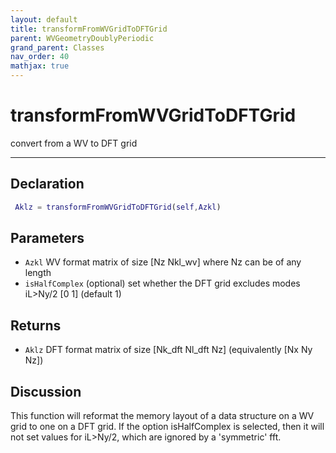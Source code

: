 ```yaml
---
layout: default
title: transformFromWVGridToDFTGrid
parent: WVGeometryDoublyPeriodic
grand_parent: Classes
nav_order: 40
mathjax: true
---
```


#  transformFromWVGridToDFTGrid

convert from a WV to DFT grid


---

## Declaration
```matlab
 Aklz = transformFromWVGridToDFTGrid(self,Azkl)
```
## Parameters
+ `Azkl`  WV format matrix of size [Nz Nkl_wv] where Nz can be of any length
+ `isHalfComplex`  (optional) set whether the DFT grid excludes modes iL>Ny/2 [0 1] (default 1)

## Returns
+ `Aklz`  DFT format matrix of size [Nk_dft Nl_dft Nz] (equivalently [Nx Ny Nz])

## Discussion

  This function will reformat the memory layout of a data
  structure on a WV grid to one on a DFT grid. If the option
  isHalfComplex is selected, then it will not set values for
  iL>Ny/2, which are ignored by a 'symmetric' fft.
 
          
